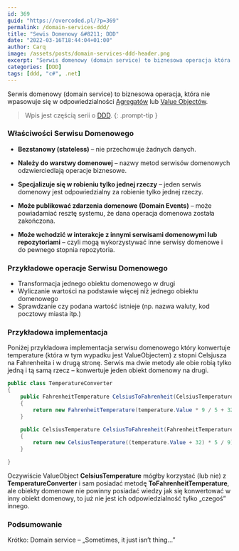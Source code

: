 ```yaml
---
id: 369
guid: "https://overcoded.pl/?p=369"
permalink: /domain-services-ddd/
title: "Sewis Domenowy &#8211; DDD"
date: "2022-03-16T18:44:04+01:00"
author: Carq
image: /assets/posts/domain-services-ddd-header.png
excerpt: "Serwis domenowy (domain service) to biznesowa operacja która nie wpasowuje się do odpowiedzialności Agregatu lub Value Objectu. "
categories: [DDD]
tags: [ddd, "c#", .net]
---
```


Serwis domenowy (domain service) to biznesowa operacja, która nie wpasowuje się w odpowiedzialności [Agregatów](/posts/agregat-ddd/) lub [Value Objectów](posts/value-objects/).

<!-- prettier-ignore-start  -->
> Wpis jest częścią serii o [DDD](/ddd/).
{: .prompt-tip }
<!-- prettier-ignore-end  -->

### Właściwości Serwisu Domenowego

- **Bezstanowy (stateless)** – nie przechowuje żadnych danych.

- **Należy do warstwy domenowej** – nazwy metod serwisów domenowych odzwierciedlają operacje biznesowe.

- **Specjalizuje się w robieniu tylko jednej rzeczy** – jeden serwis domenowy jest odpowiedzialny za robienie tylko jednej rzeczy.

- **Może publikować zdarzenia domenowe (Domain Events)** – może powiadamiać resztę systemu, że dana operacja domenowa została zakończona.

- **Może wchodzić w interakcje z innymi serwisami domenowymi lub repozytoriami** – czyli mogą wykorzystywać inne serwisy domenowe i do pewnego stopnia repozytoria.

### Przykładowe operacje Serwisu Domenowego

- Transformacja jednego obiektu domenowego w drugi
- Wyliczanie wartości na podstawie więcej niż jednego obiektu domenowego
- Sprawdzanie czy podana wartość istnieje (np. nazwa waluty, kod pocztowy miasta itp.)

### Przykładowa implementacja

Poniżej przykładowa implementacja serwisu domenowego który konwertuje temperature (która w tym wypadku jest ValueObjectem) z stopni Celsjusza na Fahrenheita i w drugą stronę. Serwis ma dwie metody ale obie robią tylko jedną i tą samą rzecz – konwertuje jeden obiekt domenowy na drugi.

```csharp
public class TemperatureConverter
{
    public FahrenheitTemperature CelsiusToFahrenheit(CelsiusTemperature temperature)
    {
        return new FahrenheitTemperature(temperature.Value * 9 / 5 + 32);
    }

    public CelsiusTemperature CelsiusToFahrenheit(FahrenheitTemperature temperature)
    {
        return new CelsiusTemperature((temperature.Value + 32) * 5 / 9);
    }

}
```

Oczywiście ValueObject **CelsiusTemperature** mógłby korzystać (lub nie) z **TemperatureConverter** i sam posiadać metodę **ToFahrenheitTemperature**, ale obiekty domenowe nie powinny posiadać wiedzy jak się konwertować w inny obiekt domenowy, to już nie jest ich odpowiedzialność tylko „czegoś” innego.

### Podsumowanie

Krótko: Domain service – „Sometimes, it just isn’t thing…”
